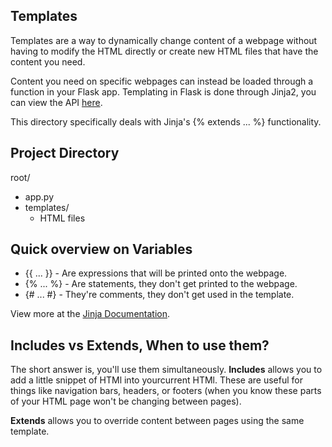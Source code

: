 ## Templates

Templates are a way to dynamically change content of a webpage without having to modify the HTML directly or create new HTML files that have the content you need.

Content you need on specific webpages can instead be loaded through a function in your Flask app. Templating in Flask is done through Jinja2, you can view the API [here](http://jinja.pocoo.org).

This directory specifically deals with Jinja's {% extends ... %} functionality.

## Project Directory

root/
 - app.py
 - templates/
    - HTML files

## Quick overview on Variables

- {{ ... }} - Are expressions that will be printed onto the webpage.
- {% ... %} - Are statements, they don't get printed to the webpage.
- {# ... #} - They're comments, they don't get used in the template.

View more at the [Jinja Documentation](http://jinja.pocoo.org/docs/dev/templates/).

## Includes vs Extends, When to use them?

The short answer is, you'll use them simultaneously. **Includes** allows you to add a little snippet of HTMl into yourcurrent HTMl. These are useful for things like navigation bars, headers, or footers (when you know these parts of your HTML page won't be changing between pages).

**Extends** allows you to override content between pages using the same template.
